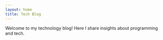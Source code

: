 ```yaml
---
layout: home
title: Tech Blog
---
```


Welcome to my technology blog! Here I share insights about programming and tech.